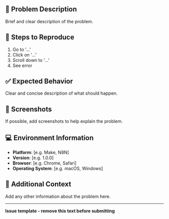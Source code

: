 ## 🐛 Problem Description
Brief and clear description of the problem.

## 🔄 Steps to Reproduce
1. Go to '...'
2. Click on '...'
3. Scroll down to '...'
4. See error

## ✅ Expected Behavior
Clear and concise description of what should happen.

## 📸 Screenshots
If possible, add screenshots to help explain the problem.

## 💻 Environment Information
- **Platform**: [e.g. Make, N8N]
- **Version**: [e.g. 1.0.0]
- **Browser**: [e.g. Chrome, Safari]
- **Operating System**: [e.g. macOS, Windows]

## 📝 Additional Context
Add any other information about the problem here.

---

**Issue template - remove this text before submitting** 